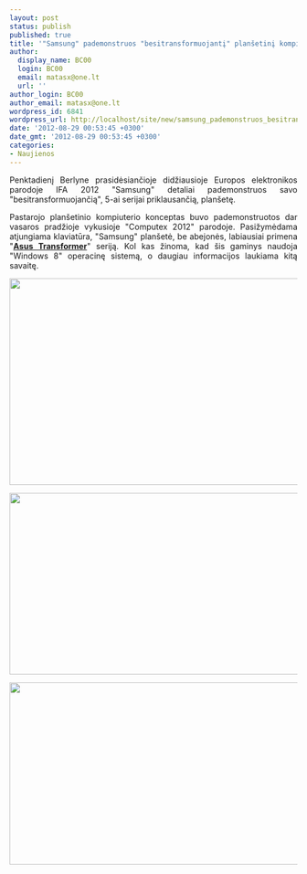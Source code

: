 ```yaml
---
layout: post
status: publish
published: true
title: '"Samsung" pademonstruos "besitransformuojantį" planšetinį kompiuterį'
author:
  display_name: BC00
  login: BC00
  email: matasx@one.lt
  url: ''
author_login: BC00
author_email: matasx@one.lt
wordpress_id: 6841
wordpress_url: http://localhost/site/new/samsung_pademonstruos_besitransformuojancia_plansete/
date: '2012-08-29 00:53:45 +0300'
date_gmt: '2012-08-29 00:53:45 +0300'
categories:
- Naujienos
---
```

<p style="text-align: justify;">
	Penktadienį Berlyne prasidėsiančioje didžiausioje Europos elektronikos parodoje IFA 2012 &quot;Samsung&quot; detaliai pademonstruos savo &quot;besitransformuojančią&quot;, 5-ai serijai priklausančią, plan&scaron;etę.</p>
<p style="text-align: justify;">
	Pastarojo plan&scaron;etinio kompiuterio konceptas buvo pademonstruotos dar vasaros pradžioje vykusioje &quot;Computex 2012&quot; parodoje. Pasižymėdama atjungiama klaviatūra, &quot;Samsung&quot; plan&scaron;etė, be abejonės, labiausiai primena &quot;<a href="http://www.technews.lt/tekstas/asus_plansetenesiojamas_kompiuteris_transformeris_pasieke_parduotuves.html;;"><strong>Asus Transformer</strong></a>&quot; seriją. Kol kas žinoma, kad &scaron;is gaminys naudoja &quot;Windows 8&quot; operacinę sistemą, o daugiau informacijos laukiama kitą savaitę.</p>
<p style="text-align: justify;">
	<img alt="" src="http://technews.lt/userfiles/samsungtabletdetachable.jpg" style="width: 520px; height: 362px;" /></p>
<p style="text-align: justify;">
	<img alt="" src="http://technews.lt/userfiles/samsungtabletdetachable2.jpg" style="width: 520px; height: 318px;" /></p>
<p style="text-align: justify;">
	<img alt="" src="http://technews.lt/userfiles/samsungtabletdetachable3.jpg" style="width: 520px; height: 319px;" /></p>
